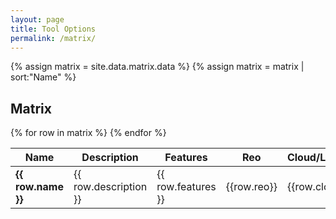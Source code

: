 ```yaml
---
layout: page
title: Tool Options
permalink: /matrix/
---
```


<!-- Pulls from _data links -->
{% assign matrix = site.data.matrix.data %}
{% assign matrix = matrix | sort:"Name" %}

<div class="matrix">
  <h2>Matrix</h2>
  <table class="matrix-table">
    <thead>
      <tr>
        <th>Name</th>
        <th>Description</th>
        <th>Features</th>
        <th>Reo</th>
        <th>Cloud/Local/Other</th>
        <th>Cost</th>
        <th>Open Source</th>
        <th>Theming</th>
        <th>Sentiment</th>
        <th>Input</th>
        <th>Output</th>
        <th>Community</th>
        <th>Used in NZ?</th>
        <th>Link</th>
      </tr>
    </thead>
    <tbody>
      {% for row in matrix %}
        <tr>
          <td><strong>{{ row.name }}</strong></td>
          <td>{{ row.description }}</td>
          <td>{{ row.features }}</td>
          <td>{{row.reo}}</td>
          <td>{{row.cloud_local}}</td>
          <td>{{row.cost}}</td>
          <td>{{row.open_source}}</td>
          <td>{{row.theming}}</td>
          <td>{{row.sentiment}}</td>
          <td>{{row.input}}</td>
          <td>{{row.output}}</td>
          <td>{{row.community}}</td>
          <td>{{row.nz_use}}</td>
          <td>{{row.link}}</td>
        </tr>
      {% endfor %}
    </tbody>
  </table>
</div>
